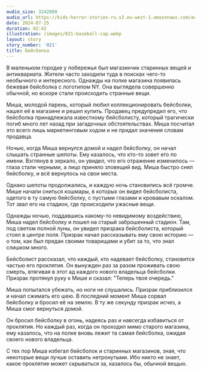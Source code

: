 ```yaml
---
audio_size: 3242880
audio_url: https://kids-horror-stories-ru.s3.eu-west-1.amazonaws.com/audio/021-baseball-cap.mp3
date: 2024-07-25
duration: 02:42
illustration: /images/021-baseball-cap.webp
layout: story
story_number: '021'
title: Бейсболка
---
```


В маленьком городке у побережья был магазинчик старинных вещей и антиквариата. Жители часто заходили туда в поисках чего-то необычного и интересного. Однажды на полке магазина появилась бежевая бейсболка с логотипом NY. Она выглядела совершенно обычной, но вскоре стали происходить странные вещи.

Миша, молодой парень, который любил коллекционировать бейсболки, нашел её в магазине и решил купить. Продавец предупредил его, что бейсболка принадлежала известному бейсболисту, который трагически погиб много лет назад при загадочных обстоятельствах. Миша посчитал это всего лишь маркетинговым ходом и не придал значения словам продавца.

Ночью, когда Миша вернулся домой и надел бейсболку, он начал слышать странные шепоты. Ему казалось, что кто-то зовет его по имени. Взглянув в зеркало, он увидел, что его отражение изменилось — глаза стали черными, а лицо приняло зловещий вид. Миша быстро снял бейсболку, и всё вернулось на свои места.

Однако шепоты продолжались, и каждую ночь становились всё громче. Мише начали сниться кошмары, в которых он видел бейсболиста, одетого в ту самую бейсболку, с пустыми глазами и кровавым оскалом. Тот звал его на стадион, где происходили ужасные вещи.

Однажды ночью, поддавшись какому-то невидимому воздействию, Миша надел бейсболку и пошел на старый заброшенный стадион. Там, под светом полной луны, он увидел призрака бейсболиста, который стоял в центре поля. Призрак начал рассказывать ему свою историю — о том, как был предан своими товарищами и убит за то, что знал слишком много.

Бейсболист рассказал, что каждый, кто надевает бейсболку, становится частью его проклятия. Он вынужден раз за разом проживать свою смерть, втягивая в этот ад каждого нового владельца бейсболки. Призрак протянул руку к Мише и сказал: "Теперь твоя очередь."

Миша попытался убежать, но ноги не слушались. Призрак приблизился и начал сжимать его шею. В последний момент Миша сорвал бейсболку и бросил её на землю. В ту же секунду призрак исчез, а Миша смог вернуться домой.

Он бросил бейсболку в огонь, надеясь раз и навсегда избавиться от проклятия. Но каждый раз, когда он проходил мимо старого магазина, ему казалось, что на полке вновь лежит та самая бейсболка, ожидая своего нового владельца.

С тех пор Миша избегал бейсболок и старинных магазинов, зная, что некоторые вещи лучше оставить нетронутыми. Ибо никто не знает, какое проклятие может скрываться за, казалось бы, обычной вещью.